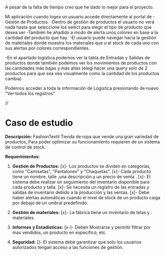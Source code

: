 A pesar de la falta de tiempo creo que he dado lo mejor para el proyecto.

Mi aplicación cuando logea un usuario accede directamente al portal de
-Gesión de Productos.
    -Dentro de gestión de productos el usuario no verá nada hasta que seleccione los select para elegir el tipo de producto que desea ver
    -También he añadido a modo de alerta unos colores en base a la cantidad del producto que hay.
-El usuario puede navegar hacia la gestión de materiales donde muestra los materiales que u el stock de cada uno con sus alertas por colores correspondientes.

-En el apartado logística podemos ver la tabla de Entradas y Salidas de productos donde también podemos ver los movimientos de productos con las cantidades más bajas y más altas (elegí hacer una query solo de 2 productos para que sea vea visualmente como la cantidad de los productos cambia)

Podemos acceder a toda la información de Logistica presionando de nuevo "Ver todos los registros"














//


# Caso de estudio

**Descripción:**
FashionTextil Tienda de ropa que vende una gran variedad de productos, Para poder optimizar su funcionamiento requieren de un sistema de control de stock.

**Requerimientos:**

1. **Gestión de Productos:**
    [x]- Los productos se dividen en categorías, como "Camisetas", "Pantalones" y "Chaquetas".
    [x]- Cada producto tiene un nombre, talle ,una descripción y un precio de venta .
    [x]- El sistema debe realizar un seguimiento del inventario disponible para cada producto y talla.
    [x]- Se necesita un registro de las entradas y salidas de inventario debido a la producción y las ventas.
    [x]- Debe haber alertas automáticas cuando el nivel de stock de un producto caiga por debajo de un umbral predefinido.
2. **Gestión de materiales:**
    [x]- La fábrica tiene un inventario de telas y materiales.

1. **Informes y Estadísticas:**
    [x-]- Deben Mostrarse y permitir filtrar por mas vendidos, un producto en especificó, etc.
2. **Seguridad:**
    []- El sistema debe garantizar que solo los usuarios autorizados tengan acceso a las funciones de gestión.



